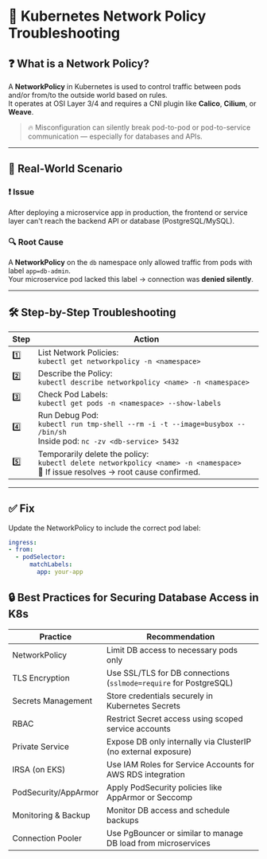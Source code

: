 # 🚨 Kubernetes Network Policy Troubleshooting

## ❓ What is a Network Policy?
A **NetworkPolicy** in Kubernetes is used to control traffic between pods and/or from/to the outside world based on rules.  
It operates at OSI Layer 3/4 and requires a CNI plugin like **Calico**, **Cilium**, or **Weave**.

> 🔥 Misconfiguration can silently break pod-to-pod or pod-to-service communication — especially for databases and APIs.

---

## 🧩 Real-World Scenario

### ❗ Issue
After deploying a microservice app in production, the frontend or service layer can't reach the backend API or database (PostgreSQL/MySQL).

### 🔍 Root Cause
A **NetworkPolicy** on the `db` namespace only allowed traffic from pods with label `app=db-admin`.  
Your microservice pod lacked this label → connection was **denied silently**.

---

## 🛠️ Step-by-Step Troubleshooting

| Step | Action |
|------|--------|
| 1️⃣ | List Network Policies:<br>`kubectl get networkpolicy -n <namespace>` |
| 2️⃣ | Describe the Policy:<br>`kubectl describe networkpolicy <name> -n <namespace>` |
| 3️⃣ | Check Pod Labels:<br>`kubectl get pods -n <namespace> --show-labels` |
| 4️⃣ | Run Debug Pod:<br>`kubectl run tmp-shell --rm -i -t --image=busybox -- /bin/sh`<br>Inside pod: `nc -zv <db-service> 5432` |
| 5️⃣ | Temporarily delete the policy:<br>`kubectl delete networkpolicy <name> -n <namespace>`<br>🔁 If issue resolves → root cause confirmed. |

---

## ✅ Fix

Update the NetworkPolicy to include the correct pod label:

```yaml
ingress:
- from:
  - podSelector:
      matchLabels:
        app: your-app
```

## 🔒 Best Practices for Securing Database Access in K8s

| Practice               | Recommendation                                                                 |
|------------------------|---------------------------------------------------------------------------------|
| NetworkPolicy          | Limit DB access to necessary pods only                                          |
| TLS Encryption         | Use SSL/TLS for DB connections (`sslmode=require` for PostgreSQL)              |
| Secrets Management     | Store credentials securely in Kubernetes Secrets                                |
| RBAC                   | Restrict Secret access using scoped service accounts                            |
| Private Service        | Expose DB only internally via ClusterIP (no external exposure)                  |
| IRSA (on EKS)          | Use IAM Roles for Service Accounts for AWS RDS integration                      |
| PodSecurity/AppArmor   | Apply PodSecurity policies like AppArmor or Seccomp                             |
| Monitoring & Backup    | Monitor DB access and schedule backups                                          |
| Connection Pooler      | Use PgBouncer or similar to manage DB load from microservices                   |

